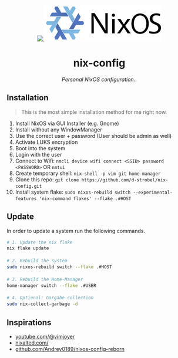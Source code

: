 <p align="center">
<!-- Badges -->
<a href="https://github.com/d-strobel/nix-config/actions/workflows/test.yml">
    <img src="https://github.com/d-strobel/nix-config/actions/workflows/test.yml/badge.svg">
</a>
<!-- Logo -->
<a href="https://nixos.org"><img src="./images/nixos.png"></a>
</p>

<!-- Headline + Short description -->
<h1 align="center">nix-config</h1>
<p align="center"><i>Personal NixOS configuration.</i>.</p>

## Installation

> This is the most simple installation method for me right now.

1. Install NixOS via GUI Installer (e.g. Gnome)
1. Install without any WindowManager
1. Use the correct user + password (User should be admin as well)
1. Activate LUKS encryption
1. Boot into the system
1. Login with the user
1. Connect to Wifi: `nmcli device wifi connect <SSID> password <PASSWORD>` OR `nmtui`
1. Create temporary shell: `nix-shell -p vim git home-manager`
1. Clone this repo: `git clone https://github.com/d-strobel/nix-config.git`
1. Install system flake: `sudo nixos-rebuild switch --experimental-features 'nix-command flakes' --flake .#HOST`

## Update

In order to update a system run the following commands.

```bash
# 1. Update the nix flake
nix flake update

# 2. Rebuild the system
sudo nixos-rebuild switch --flake .#HOST

# 3. Rebuild the Home-Manager
home-manager switch --flake .#USER

# 4. Optional: Gargabe collection
sudo nix-collect-garbage -d
```

## Inspirations

* [youtube.com/@vimjoyer](https://www.youtube.com/@vimjoyer)
* [nixalted.com/](https://nixalted.com/)
* [github.com/Andrey0189/nixos-config-reborn](https://github.com/Andrey0189/nixos-config-reborn/tree/master)
